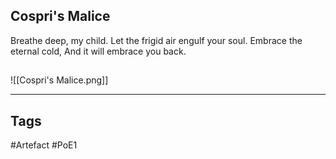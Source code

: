 ## Cospri's Malice
Breathe deep, my child.
Let the frigid air engulf your soul.
Embrace the eternal cold,
And it will embrace you back.
##
![[Cospri's Malice.png]]

---
## Tags
#Artefact
#PoE1